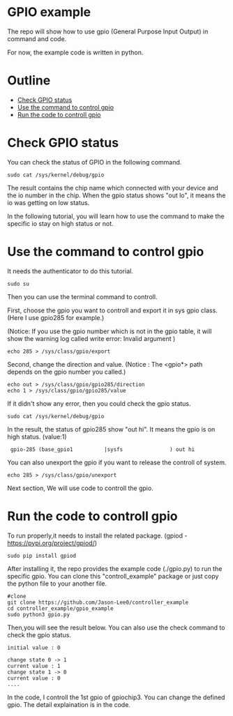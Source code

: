 # GPIO example
The repo will show how to use gpio (General Purpose Input Output) in command and code.

For now, the example code is written in python.

# Outline
- [Check GPIO status](https://github.com/Jason-Lee0/controller_example/blob/main/gpio_example_python/README.md#check-gpio-status
)
- [Use the command to control gpio](https://github.com/Jason-Lee0/controller_example/blob/main/gpio_example_python/README.md#use-the-command-to-control-gpio)
- [Run the code to controll gpio](https://github.com/Jason-Lee0/controller_example/blob/main/gpio_example_python/README.md#run-the-code-to-controll-gpio)

# Check GPIO status
You can check the status of GPIO in the following command.
```
sudo cat /sys/kernel/debug/gpio
```

The result contains the chip name which connected with your device and the io number in the chip. When the gpio status shows "out lo", it means the io was getting on low status. 

In the following tutorial, you will learn how to use the command to make the specific io stay on high status or not.

# Use the command to control gpio
It needs the authenticator to do this tutorial.
```
sudo su
```
Then you can use the terminal command to controll.

First, choose the gpio you want to controll and export it in sys gpio class. 
(Here I use gpio285 for example.) 

(Notice: If you use the gpio number which is not in the gpio table, it will show the warning log called write error: Invalid argument )

```
echo 285 > /sys/class/gpio/export
```

Second, change the direction and value.
(Notice : The <gpio*> path depends on the gpio number you called.)

```
echo out > /sys/class/gpio/gpio285/direction
echo 1 > /sys/class/gpio/gpio285/value
```

If it didn't show any error, then you could check the gpio status.

```
sudo cat /sys/kernel/debug/gpio
```
In the result, the status of gpio285 show "out hi". It means the gpio is on high status. (value:1)

```
 gpio-285 (base_gpio1          |sysfs               ) out hi 
```

You can also unexport the gpio if you want to release the controll of system.
```
echo 285 > /sys/class/gpio/unexport
```

Next section, We will use code to controll the gpio.

# Run the code to controll gpio
To run properly,it needs to install the related package.
(gpiod - https://pypi.org/project/gpiod/)

```
sudo pip install gpiod
```
After installing it, the repo provides the example code (./gpio.py) to run the specific gpio.
You can clone this "controll_example" package or just copy the python file to your another file.

```
#clone
git clone https://github.com/Jason-Lee0/controller_example
cd controller_example/gpio_example
sudo python3 gpio.py
```
Then,you will see the result below. You can also use the check command to check the gpio status.
```
initial value : 0

change state 0 -> 1
current value : 1
change state 1 -> 0
current value : 0
....
```
In the code, I controll the 1st gpio of gpiochip3. You can change the defined gpio.  The detail explaination is in the code.









 

